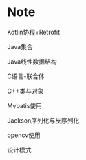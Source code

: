 # Note

Kotlin协程+Retrofit

Java集合

Java线性数据结构

C语言-联合体

C++类与对象

Mybatis使用

Jackson序列化与反序列化

opencv使用

设计模式